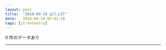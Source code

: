 ```yaml
---
layout: post
title:  "2018-09-19 はてぶIT"
date:   2018-09-19 05:01:26
tags: [it-hotentry]
---
```

0 件のデータあり

<hr>

